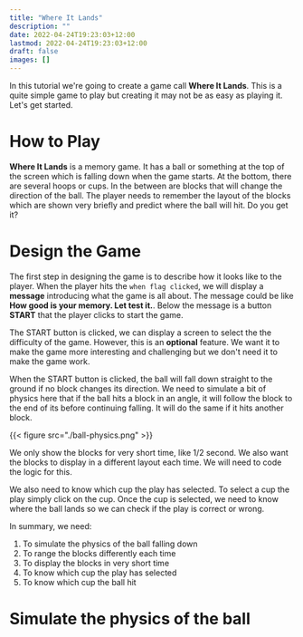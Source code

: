 ```yaml
---
title: "Where It Lands"
description: ""
date: 2022-04-24T19:23:03+12:00
lastmod: 2022-04-24T19:23:03+12:00
draft: false
images: []
---
```


In this tutorial we're going to create a game call **Where It Lands**. This is a quite simple game to play but creating it may not be as easy as playing it. Let's get started.

# How to Play

**Where It Lands** is a memory game. It has a ball or something at the top of the screen which is falling down when the game starts. At the bottom, there are several hoops or cups. In the between are blocks that will change the direction of the ball. The player needs to remember the layout of the blocks which are shown very briefly and predict where the ball will hit. Do you get it?


# Design the Game

The first step in designing the game is to describe how it looks like to the player. When the player hits the `when flag clicked`, we will display a **message** introducing what the game is all about. The message could be like **How good is your memory. Let test it.**. Below the message is a button **START** that the player clicks to start the game.

The START button is clicked, we can display a screen to select the the difficulty of the game. However, this is an **optional** feature. We want it to make the game more interesting and challenging but we don't need it to make the game work.

When the START button is clicked, the ball will fall down straight to the ground if no block changes its direction. We need to simulate a bit of physics here that if the ball hits a block in an angle, it will follow the block to the end of its before continuing falling. It will do the same if it hits another block.


{{< figure src="./ball-physics.png" >}}

We only show the blocks for very short time, like 1/2 second. We also want the blocks to display in a different layout each time. We will need to code the logic for this.

We also need to know which cup the play has selected. To select a cup the play simply click on the cup. Once the cup is selected, we need to know where the ball lands so we can check if the play is correct or wrong.


In summary, we need:
1. To simulate the physics of the ball falling down
1. To range the blocks differently each time
1. To display the blocks in very short time
1. To know which cup the play has selected
1. To know which cup the ball hit


# Simulate the physics of the ball
